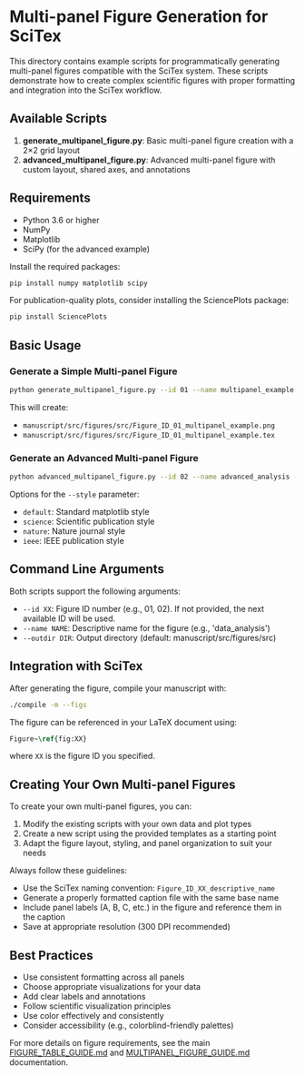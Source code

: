 # Multi-panel Figure Generation for SciTex

This directory contains example scripts for programmatically generating multi-panel figures compatible with the SciTex system. These scripts demonstrate how to create complex scientific figures with proper formatting and integration into the SciTex workflow.

## Available Scripts

1. **generate_multipanel_figure.py**: Basic multi-panel figure creation with a 2×2 grid layout
2. **advanced_multipanel_figure.py**: Advanced multi-panel figure with custom layout, shared axes, and annotations

## Requirements

- Python 3.6 or higher
- NumPy
- Matplotlib
- SciPy (for the advanced example)

Install the required packages:

```bash
pip install numpy matplotlib scipy
```

For publication-quality plots, consider installing the SciencePlots package:

```bash
pip install SciencePlots
```

## Basic Usage

### Generate a Simple Multi-panel Figure

```bash
python generate_multipanel_figure.py --id 01 --name multipanel_example
```

This will create:
- `manuscript/src/figures/src/Figure_ID_01_multipanel_example.png`
- `manuscript/src/figures/src/Figure_ID_01_multipanel_example.tex`

### Generate an Advanced Multi-panel Figure

```bash
python advanced_multipanel_figure.py --id 02 --name advanced_analysis --style science
```

Options for the `--style` parameter:
- `default`: Standard matplotlib style
- `science`: Scientific publication style
- `nature`: Nature journal style
- `ieee`: IEEE publication style

## Command Line Arguments

Both scripts support the following arguments:

- `--id XX`: Figure ID number (e.g., 01, 02). If not provided, the next available ID will be used.
- `--name NAME`: Descriptive name for the figure (e.g., 'data_analysis')
- `--outdir DIR`: Output directory (default: manuscript/src/figures/src)

## Integration with SciTex

After generating the figure, compile your manuscript with:

```bash
./compile -m --figs
```

The figure can be referenced in your LaTeX document using:

```latex
Figure~\ref{fig:XX}
```

where `XX` is the figure ID you specified.

## Creating Your Own Multi-panel Figures

To create your own multi-panel figures, you can:

1. Modify the existing scripts with your own data and plot types
2. Create a new script using the provided templates as a starting point
3. Adapt the figure layout, styling, and panel organization to suit your needs

Always follow these guidelines:
- Use the SciTex naming convention: `Figure_ID_XX_descriptive_name`
- Generate a properly formatted caption file with the same base name
- Include panel labels (A, B, C, etc.) in the figure and reference them in the caption
- Save at appropriate resolution (300 DPI recommended)

## Best Practices

- Use consistent formatting across all panels
- Choose appropriate visualizations for your data
- Add clear labels and annotations
- Follow scientific visualization principles
- Use color effectively and consistently
- Consider accessibility (e.g., colorblind-friendly palettes)

For more details on figure requirements, see the main [FIGURE_TABLE_GUIDE.md](../docs/FIGURE_TABLE_GUIDE.md) and [MULTIPANEL_FIGURE_GUIDE.md](../docs/MULTIPANEL_FIGURE_GUIDE.md) documentation.